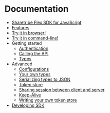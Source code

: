 # Documentation

* [Sharetribe Flex SDK for JavaScript](../README.md)
* [Features](./features.md)
* [Try it in browser!](./try-it-in-browser.md)
* [Try it in command-line!](./try-it-in-command-line.md)
* Getting started
  * [Authentication](./authentication.md)
  * [Calling the API](./calling-the-api.md)
  * [Types](./types.md)
* Advanced
  * [Configurations](./configurations.md)
  * [Your own types](./your-own-types.md)
  * [Serializing types to JSON](./serializing-types-to-json.md)
  * [Token store](./token-store.md)
  * [Sharing session between client and server](sharing-session-between-client-and-server.md)
  * [Keep-Alive](./keep-alive.md)
  * [Writing your own token store](./writing-your-own-token-store.md)
* [Developing SDK](./developing-sdk.md)
